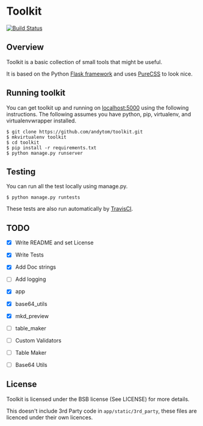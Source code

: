 # Toolkit
[![Build Status](https://travis-ci.org/andytom/toolkit.svg?branch=master)](https://travis-ci.org/andytom/toolkit)


## Overview
Toolkit is a basic collection of small tools that might be useful.

It is based on the Python [Flask framework](http://flask.pocoo.org/) and uses
[PureCSS](http://purecss.io/) to look nice.


## Running toolkit
You can get toolkit up and running on [localhost:5000](http://localhost:5000/)
using the following instructions. The following assumes you have python,
pip, virtualenv, and virtualenvwrapper installed.

~~~
$ git clone https://github.com/andytom/toolkit.git
$ mkvirtualenv toolkit
$ cd toolkit
$ pip install -r requirements.txt
$ python manage.py runserver
~~~


## Testing
You can run all the test locally using manage.py.

~~~
$ python manage.py runtests
~~~

These tests are also run automatically by [TravisCI](https://travis-ci.org/andytom/toolkit).


## TODO
- [x] Write README and set License
- [x] Write Tests
- [x] Add Doc strings
- [ ] Add logging
 - [x] app
 - [x] base64_utils
 - [x] mkd_preview
 - [ ] table_maker
- [ ] Custom Validators
 - [ ] Table Maker
 - [ ] Base64 Utils


## License
Toolkit is licensed under the BSB license (See LICENSE) for more details.

This doesn't include 3rd Party code in ```app/static/3rd_party```, these files
are licenced under their own licences.
